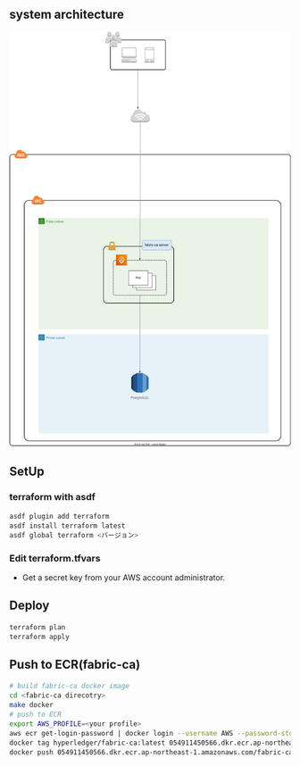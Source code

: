 ## system architecture
![system architecture](./system_overview.drawio.svg)

## SetUp

### terraform with asdf
```bash
asdf plugin add terraform
asdf install terraform latest
asdf global terraform <バージョン>
```

### Edit terraform.tfvars
- Get a secret key from your AWS account administrator.


## Deploy
```bash
terraform plan
terraform apply
```

## Push to ECR(fabric-ca)
```bash
# build fabric-ca docker image
cd <fabric-ca direcotry>
make docker
# push to ECR
export AWS_PROFILE=<your profile> 
aws ecr get-login-password | docker login --username AWS --password-stdin https://054911450566.dkr.ecr.ap-northeast-1.amazonaws.com/fabric-ca
docker tag hyperledger/fabric-ca:latest 054911450566.dkr.ecr.ap-northeast-1.amazonaws.com/fabric-ca:latest
docker push 054911450566.dkr.ecr.ap-northeast-1.amazonaws.com/fabric-ca:latest
```

